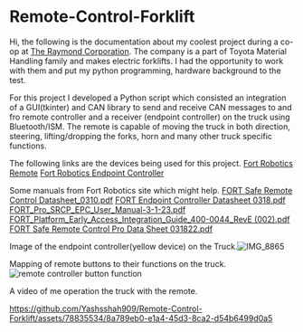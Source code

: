 # Remote-Control-Forklift

Hi, the following is the documentation about my coolest project during a co-op at [The Raymond Corporation](raymondcorp.com).
The company is a part of Toyota Material Handling family and makes electric forklifts. I had the opportunity to work with them and put my python programming, hardware background to the test. 

For this project I developed a Python script which consisted an integration of a GUI(tkinter) and CAN library to send and receive CAN messages to and fro remote controller and a receiver (endpoint controller) on the truck using Bluetooth/ISM. The remote is capable of moving the truck in both direction, steering, lifting/dropping the forks, horn and many other truck specific functions. 

The following links are the devices being used for this project. 
[Fort Robotics Remote](https://www.fortrobotics.com/wireless-industrial-remote-control)
[Fort Robotics Endpoint Controller](https://www.fortrobotics.com/endpoint-controller)

Some manuals from Fort Robotics site which might help.
[FORT Safe Remote Control Datasheet_0310.pdf](https://github.com/Yashsshah909/Remote-Control-Forklift/files/12702695/FORT.Safe.Remote.Control.Datasheet_0310.pdf)
[FORT Endpoint Controller Datasheet 0318.pdf](https://github.com/Yashsshah909/Remote-Control-Forklift/files/12702694/FORT.Endpoint.Controller.Datasheet.0318.pdf)
[FORT_Pro_SRCP_EPC_User_Manual-3-1-23.pdf](https://github.com/Yashsshah909/Remote-Control-Forklift/files/12702693/FORT_Pro_SRCP_EPC_User_Manual-3-1-23.pdf)
[FORT_Platform_Early_Access_Integration_Guide_400-0044_RevE (002).pdf](https://github.com/Yashsshah909/Remote-Control-Forklift/files/12702692/FORT_Platform_Early_Access_Integration_Guide_400-0044_RevE.002.pdf)
[FORT Safe Remote Control Pro Data Sheet 031822.pdf](https://github.com/Yashsshah909/Remote-Control-Forklift/files/12702691/FORT.Safe.Remote.Control.Pro.Data.Sheet.031822.pdf)

Image of the endpoint controller(yellow device) on the Truck.![IMG_8865](https://github.com/Yashsshah909/Remote-Control-Forklift/assets/78835534/c09403da-6875-4307-a271-0f4e4a09d9c3)

Mapping of remote buttons to their functions on the truck.![remote controller button function](https://github.com/Yashsshah909/Remote-Control-Forklift/assets/78835534/99d5a7e6-6c0a-4970-b726-db2d1d49f838)


A video of me operation the truck with the remote. 

https://github.com/Yashsshah909/Remote-Control-Forklift/assets/78835534/8a789eb0-e1a4-45d3-8ca2-d54b6499d0a5



